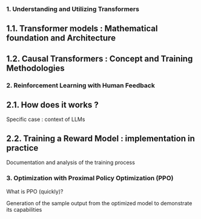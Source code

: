 ### 1. Understanding and Utilizing Transformers 

## 1.1. Transformer models : Mathematical foundation and Architecture

## 1.2. Causal Transformers : Concept and Training Methodologies

### 2. Reinforcement Learning with Human Feedback 

## 2.1. How does it works ? 

Specific case : context of LLMs

## 2.2. Training a Reward Model : implementation in practice 

Documentation and analysis of the training process 


### 3. Optimization with Proximal Policy Optimization (PPO)

What is PPO (quickly)?

Generation of the sample output from the optimized model to demonstrate its capabilities


